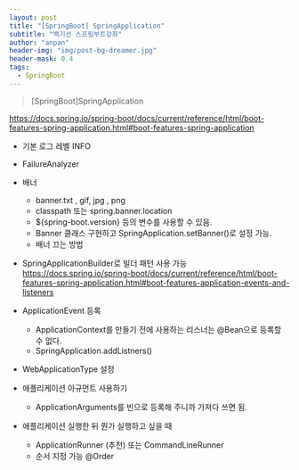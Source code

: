 ```yaml
---
layout: post
title: "[SpringBoot] SpringApplication"
subtitle: "백기선 스프링부트강좌"
author: "anpan"
header-img: "img/post-bg-dreamer.jpg"
header-mask: 0.4
tags:
  - SpringBoot
---
```


> [SpringBoot]SpringApplication

https://docs.spring.io/spring-boot/docs/current/reference/html/boot-features-spring-application.html#boot-features-spring-application

* 기본 로그 레벨 INFO
* FailureAnalyzer
* 배너
    * banner.txt , gif, jpg , png
    * classpath 또는 spring.banner.location
    * ${spring-boot.version} 등의 변수를 사용할 수 있음.
    * Banner 클래스 구현하고 SpringApplication.setBanner()로 설정 가능.
    * 배너 끄는 방법
* SpringApplicationBuilder로 빌더 패턴 사용 가능
https://docs.spring.io/spring-boot/docs/current/reference/html/boot-features-spring-application.html#boot-features-application-events-and-listeners

* ApplicationEvent 등록
    * ApplicationContext를 만들기 전에 사용하는 리스너는 @Bean으로 등록할 수 없다.
    * SpringApplication.addListners()

* WebApplicationType 설정

* 애플리케이션 아규먼트 사용하기
    * ApplicationArguments를 빈으로 등록해 주니까 가져다 쓰면 됨.

* 애플리케이션 실행한 뒤 뭔가 실행하고 싶을 때
    * ApplicationRunner (추천) 또는 CommandLineRunner    
    * 순서 지정 가능 @Order